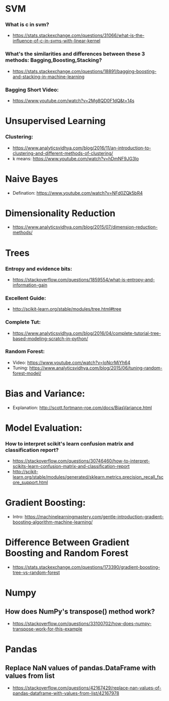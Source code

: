 # SVM
### What is c in svm?
- https://stats.stackexchange.com/questions/31066/what-is-the-influence-of-c-in-svms-with-linear-kernel

### What's the similarities and differences between these 3 methods: Bagging,Boosting,Stacking?
- https://stats.stackexchange.com/questions/18891/bagging-boosting-and-stacking-in-machine-learning

### Bagging Short Video:
- https://www.youtube.com/watch?v=2Mg8QD0F1dQ&t=14s

# Unsupervised Learning
### Clustering:
- https://www.analyticsvidhya.com/blog/2016/11/an-introduction-to-clustering-and-different-methods-of-clustering/
- k means: https://www.youtube.com/watch?v=hDmNF9JG3lo

# Naive Bayes
- Defination: https://www.youtube.com/watch?v=NFd0ZQk5bR4

# Dimensionality Reduction
- https://www.analyticsvidhya.com/blog/2015/07/dimension-reduction-methods/

# Trees
### Entropy and evidence bits:
- https://stackoverflow.com/questions/1859554/what-is-entropy-and-information-gain

### Excellent Guide:
- http://scikit-learn.org/stable/modules/tree.html#tree

### Complete Tut:
- https://www.analyticsvidhya.com/blog/2016/04/complete-tutorial-tree-based-modeling-scratch-in-python/

### Random Forest:
- Video: https://www.youtube.com/watch?v=loNcrMjYh64
- Tuning: https://www.analyticsvidhya.com/blog/2015/06/tuning-random-forest-model/

# Bias and Variance:
- Explanation: http://scott.fortmann-roe.com/docs/BiasVariance.html

# Model Evaluation:
### How to interpret scikit's learn confusion matrix and classification report? 
- https://stackoverflow.com/questions/30746460/how-to-interpret-scikits-learn-confusion-matrix-and-classification-report
- http://scikit-learn.org/stable/modules/generated/sklearn.metrics.precision_recall_fscore_support.html

# Gradient Boosting:
- Intro: https://machinelearningmastery.com/gentle-introduction-gradient-boosting-algorithm-machine-learning/

# Difference Between Gradient Boosting and Random Forest
- https://stats.stackexchange.com/questions/173390/gradient-boosting-tree-vs-random-forest

# Numpy
## How does NumPy's transpose() method work?
- https://stackoverflow.com/questions/33100702/how-does-numpy-transpose-work-for-this-example

# Pandas
## Replace NaN values of pandas.DataFrame with values from list
- https://stackoverflow.com/questions/42167429/replace-nan-values-of-pandas-dataframe-with-values-from-list/42167978